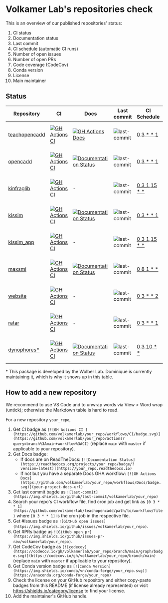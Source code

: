 # Volkamer Lab's repositories check

This is an overview of our published repositories' status:
1. CI status
2. Documentation status
3. Last commit
4. CI schedule (automatic CI runs)
5. Number of open issues
6. Number of open PRs
7. Code coverage (CodeCov)
8. Conda version
9. License
10. Main maintainer

## Status

| Repository | CI | Docs | Last commit | CI Schedule | #Issues | #PRs | CodeCov | Conda | Licence | Maintainer |
|---|---|---|---|---|---|---|---|---|---|---|
| [teachopencadd](https://github.com/volkamerlab/teachopencadd) | [![GH Actions CI](https://github.com/volkamerlab/teachopencadd/workflows/CI/badge.svg)](https://github.com/volkamerlab/teachopencadd/actions?query=branch%3Amaster+workflow%3ACI)     | [![GH Actions Docs](https://github.com/volkamerlab/teachopencadd/workflows/Docs/badge.svg)](https://projects.volkamerlab.org/teachopencadd/) | ![last-commit](https://img.shields.io/github/last-commit/volkamerlab/teachopencadd)   | [0 3 * * 1](https://github.com/volkamerlab/teachopencadd/blob/master/.github/workflows/ci.yml)    | ![GitHub open issues](https://img.shields.io/github/issues/volkamerlab/teachopencadd)   | ![GitHub open pr](https://img.shields.io/github/issues-pr-raw/volkamerlab/teachopencadd)   | -                                                                                                                                                | [![Conda Version](https://img.shields.io/conda/vn/conda-forge/opencadd.svg)](https://anaconda.org/conda-forge/opencadd)           | [![License: CC BY 4.0](https://img.shields.io/badge/License-CC%20BY%204.0-lightgrey.svg)](https://creativecommons.org/licenses/by/4.0/) | @dominiquesydow |
| [opencadd](https://github.com/volkamerlab/opencadd)           | [![GH Actions CI](https://github.com/volkamerlab/opencadd/workflows/CI/badge.svg)](https://github.com/volkamerlab/opencadd/actions?query=branch%3Amaster)                             | [![Documentation Status](https://readthedocs.org/projects/opencadd/badge/?version=latest)](https://opencadd.readthedocs.io)                  | ![last-commit](https://img.shields.io/github/last-commit/volkamerlab/opencadd)        | [0 3 * * 1](https://github.com/volkamerlab/opencadd/blob/master/.github/workflows/ci.yaml)        | ![GitHub open issues](https://img.shields.io/github/issues/volkamerlab/opencadd)        | ![GitHub open pr](https://img.shields.io/github/issues-pr-raw/volkamerlab/opencadd)        | [![codecov](https://codecov.io/gh/volkamerlab/opencadd/branch/master/graph/badge.svg)](https://codecov.io/gh/volkamerlab/opencadd/branch/master) | [![Conda Version](https://img.shields.io/conda/vn/conda-forge/teachopencadd.svg)](https://anaconda.org/conda-forge/teachopencadd) | [![License](https://img.shields.io/badge/License-MIT-blue.svg)](https://opensource.org/licenses/MIT)                                    | @dominiquesydow |
| [kinfraglib](https://github.com/volkamerlab/kinfraglib)       | [![GH Actions CI](https://github.com/volkamerlab/kinfraglib/workflows/CI/badge.svg)](https://github.com/volkamerlab/kinfraglib/actions?query=branch%3Amaster+workflow%3ACI)           | -                                                                                                                                            | ![last-commit](https://img.shields.io/github/last-commit/volkamerlab/kinfraglib)      | [0 3 1,15 * *](https://github.com/volkamerlab/KinFragLib/blob/master/.github/workflows/ci.yml)    | ![GitHub open issues](https://img.shields.io/github/issues/volkamerlab/kinfraglib)      | ![GitHub open pr](https://img.shields.io/github/issues-pr-raw/volkamerlab/kinfraglib)      | -                                                                                                                                                | -                                                                                                                                 | [![License](https://img.shields.io/badge/License-MIT-blue.svg)](https://opensource.org/licenses/MIT)                                    | @dominiquesydow |
| [kissim](https://github.com/volkamerlab/kissim)               | [![GH Actions CI](https://github.com/volkamerlab/kissim/workflows/CI/badge.svg)](https://github.com/volkamerlab/kissim/actions?query=branch%3Amain+workflow%3ACI)                     | [![Documentation Status](https://readthedocs.org/projects/kissim/badge/?version=latest)](https://kissim.readthedocs.io)                      | ![last-commit](https://img.shields.io/github/last-commit/volkamerlab/kissim)          | [0 3 * * 1](https://github.com/volkamerlab/kissim/blob/main/.github/workflows/CI.yaml)            | ![GitHub open issues](https://img.shields.io/github/issues/volkamerlab/kissim)          | ![GitHub open pr](https://img.shields.io/github/issues-pr-raw/volkamerlab/kissim)          | [![codecov](https://codecov.io/gh/volkamerlab/kissim/branch/main/graph/badge.svg)](https://codecov.io/gh/volkamerlab/kissim/branch/main)         | [![Conda Version](https://img.shields.io/conda/vn/conda-forge/kissim.svg)](https://anaconda.org/conda-forge/kissim)               | [![License](https://img.shields.io/badge/License-MIT-blue.svg)](https://opensource.org/licenses/MIT)                                    | @dominiquesydow |
| [kissim_app](https://github.com/volkamerlab/kissim_app)       | [![GH Actions CI](https://github.com/volkamerlab/kissim_app/workflows/CI/badge.svg)](https://github.com/volkamerlab/kissim_app/actions?query=branch%3Amaster+workflow%3ACI)           | -                                                                                                                                            | ![last-commit](https://img.shields.io/github/last-commit/volkamerlab/kissim_app)      | [0 3 1,15 * *](https://github.com/volkamerlab/kissim_app/blob/master/.github/workflows/ci.yml)    | ![GitHub open issues](https://img.shields.io/github/issues/volkamerlab/kissim_app)      | ![GitHub open pr](https://img.shields.io/github/issues-pr-raw/volkamerlab/kissim_app)      | -                                                                                                                                                | -                                                                                                                                 | [![License](https://img.shields.io/badge/License-MIT-blue.svg)](https://opensource.org/licenses/MIT)                                    | @dominiquesydow |
| [maxsmi](https://github.com/volkamerlab/maxsmi)               | [![GH Actions CI](https://github.com/volkamerlab/maxsmi/workflows/CI/badge.svg)](https://github.com/volkamerlab/maxsmi/actions?query=branch%3Amain+workflow%3ACI)                     | [![Documentation Status](https://readthedocs.org/projects/maxsmi/badge/?version=latest)](https://maxsmi.readthedocs.io)                      | ![last-commit](https://img.shields.io/github/last-commit/volkamerlab/maxsmi)          | [0 8 1 * *](https://github.com/volkamerlab/maxsmi/blob/main/.github/workflows/CI.yaml)                    | ![GitHub open issues](https://img.shields.io/github/issues/volkamerlab/maxsmi)          | ![GitHub open pr](https://img.shields.io/github/issues-pr-raw/volkamerlab/maxsmi)          | [![codecov](https://codecov.io/gh/volkamerlab/maxsmi/branch/main/graph/badge.svg)](https://codecov.io/gh/volkamerlab/maxsmi/branch/main)         | [![Conda Version](https://img.shields.io/conda/vn/conda-forge/maxsmi.svg)](https://anaconda.org/conda-forge/maxsmi)               | [![License](https://img.shields.io/badge/License-MIT-blue.svg)](https://opensource.org/licenses/MIT)                                    | @t-kimber       |
| [website](https://github.com/volkamerlab/volkamerlab_org)     | [![GH Actions CI](https://github.com/volkamerlab/volkamerlab_org/workflows/CI/badge.svg)](https://github.com/volkamerlab/volkamerlab_org/actions?query=branch%3Amaster+workflow%3ACI) | -                                                                                                                                            | ![last-commit](https://img.shields.io/github/last-commit/volkamerlab/volkamerlab_org) | [0 3 * * 2](https://github.com/volkamerlab/volkamerlab_org/blob/master/.github/workflows/ci.yaml) | ![GitHub open issues](https://img.shields.io/github/issues/volkamerlab/volkamerlab_org) | ![GitHub open pr](https://img.shields.io/github/issues-pr-raw/volkamerlab/volkamerlab_org) | -                                                                                                                                                | -                                                                                                                                 | -                                                                                                                                       | @dominiquesydow |
| [ratar](https://github.com/volkamerlab/ratar)                 | [![GH Actions CI](https://github.com/volkamerlab/ratar/workflows/CI/badge.svg)](https://github.com/volkamerlab/ratar/actions?query=workflow%3ACI)                                     | -                                                                                                                                            | ![last-commit](https://img.shields.io/github/last-commit/volkamerlab/ratar)           | [0 3 * * 1](https://github.com/volkamerlab/ratar/blob/master/.github/workflows/CI.yaml)           | ![GitHub open issues](https://img.shields.io/github/issues/volkamerlab/ratar)           | ![GitHub open pr](https://img.shields.io/github/issues-pr-raw/volkamerlab/ratar)           | -                                                                                                                                                | -                                                                                                                                 | [![License](https://img.shields.io/badge/License-MIT-blue.svg)](https://opensource.org/licenses/MIT)                                    | @dominiquesydow |
| [dynophores\*](https://github.com/wolberlab/dynophores)       | [![GH Actions CI](https://github.com/wolberlab/dynophores/workflows/CI/badge.svg)](https://github.com/wolberlab/dynophores/actions?query=workflow%3ACI)                               | [![Documentation Status](https://readthedocs.org/projects/dynophores/badge/?version=latest)](https://dynophores.readthedocs.io)              | ![last-commit](https://img.shields.io/github/last-commit/wolberlab/dynophores)        | [0 3 10 * *](https://github.com/wolberlab/dynophores/blob/master/.github/workflows/CI.yaml)        | ![GitHub open issues](https://img.shields.io/github/issues/wolberlab/dynophores)        | ![GitHub open pr](https://img.shields.io/github/issues-pr-raw/wolberlab/dynophores)        | [![codecov](https://codecov.io/gh/wolberlab/dynophores/branch/master/graph/badge.svg)](https://codecov.io/gh/wolberlab/dynophores/branch/master) | [![Conda Version](https://img.shields.io/conda/vn/conda-forge/dynophores.svg)](https://anaconda.org/conda-forge/dynophores)       | [![License](https://img.shields.io/badge/License-MIT-blue.svg)](https://opensource.org/licenses/MIT)                                    | @dominiquesydow |

\* This package is developed by the Wolber Lab. Dominique is currently maintaining it, which is why it shows up in this table.

## How to add a new repository

We recommend to use VS Code and to unwrap words via View > Word wrap (untick); otherwise the Markdown table is hard to read.

For a new repository `your_repo`,

1. Get CI badge as `[![GH Actions CI ](https://github.com/volkamerlab/your_repo/workflows/CI/badge.svg)](https://github.com/volkamerlab/your_repo/actions?query=branch%3Amain+workflow%3ACI)` (replace `main` with `master` if applicable to your repository).
2. Get Docs badge:
   - If docs are on ReadTheDocs: `[![Documentation Status](https://readthedocs.org/projects/your_repo/badge/?version=latest)](https://your_repo.readthedocs.io)`
   - If not but you have a separate Docs GHA workflow: `[![GH Actions Docs](https://github.com/volkamerlab/your_repo/workflows/Docs/badge.svg)](your-project-docs-url)`
3. Get last commit bagde as `![last-commit](https://img.shields.io/github/last-commit/volkamerlab/your_repo)`
4. Search your repo's CI workflow file, find cron job and get link as `[0 3 * * 1](https://github.com/volkamerlab/teachopencadd/path/to/workflow/file)` where `[0 3 * * 1]` is the cron job in the respective file.
5. Get #Issues badge as `![GitHub open issues](https://img.shields.io/github/issues/volkamerlab/your_repo)`.
6. Get #PRs badge as `![GitHub open pr](https://img.shields.io/github/issues-pr-raw/volkamerlab/your_repo)`.
7. Get CodeCov badge as `[![codecov](https://codecov.io/gh/volkamerlab/your_repo/branch/main/graph/badge.svg)](https://codecov.io/gh/volkamerlab/your_repo/branch/main)` (replace `main` with `master` if applicable to your repository).
8. Get Conda version badge as `[![Conda Version](https://img.shields.io/conda/vn/conda-forge/your_repo.svg)](https://anaconda.org/conda-forge/your_repo)`
9. Check the license on your GitHub repository and either copy-paste badges from this README (if license already represented) or visit https://shields.io/category/license to find your license.
10. Add the maintainer's GitHub handle.
